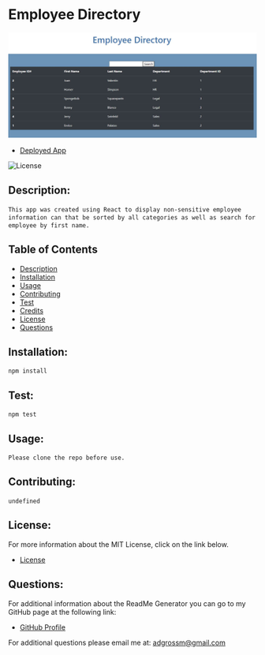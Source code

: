 
# Employee Directory

<img src="./screenshot.JPG" alt="screenshot of employee directory app">

- [Deployed App](https://murmuring-lowlands-10192.herokuapp.com/)

![License](https://img.shields.io/badge/License-MIT-blue.svg "License Badge")

## Description:
    This app was created using React to display non-sensitive employee information can that be sorted by all categories as well as search for employee by first name.

## Table of Contents

- [Description](#description)
- [Installation](#installation)
- [Usage](#usage)
- [Contributing](#contributing)
- [Test](#test)
- [Credits](#credits)
- [License](#license)
- [Questions](#questions)

## Installation:
    npm install
 
## Test:
    npm test

## Usage:
    Please clone the repo before use.

## Contributing:
    undefined

## License:
For more information about the MIT License, click on the link below.

- [License](https://opensource.org/licenses/MIT)

## Questions:
For additional information about the ReadMe Generator you can go to my GitHub page at the following link:

- [GitHub Profile](https://github.com/adgrossm)

For additional questions please email me at: adgrossm@gmail.com


 